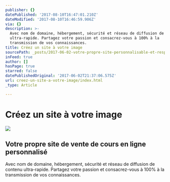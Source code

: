 ```yaml
---
publisher: {}
datePublished: '2017-08-10T16:47:01.210Z'
dateModified: '2017-08-10T16:46:59.906Z'
via: {}
description: >-
  Avec nom de domaine, hébergement, sécurité et réseau de diffusion de contenu
  ultra-rapide. Partagez votre passion et consacrez-vous à 100% à la
  transmission de vos connaissances.
title: Créez un site à votre image
sourcePath: _posts/2017-06-02-votre-propre-site-personnalisable-et-responsive.md
inFeed: true
author: []
hasPage: true
starred: false
datePublishedOriginal: '2017-06-02T21:37:06.575Z'
url: creez-un-site-a-votre-image/index.html
_type: Article

---
```

# **Créez un site à votre image**
![](https://the-grid-user-content.s3-us-west-2.amazonaws.com/cf5f259a-183e-4259-a3ef-9b820db04fd5.gif)

## Votre propre site de vente de cours en ligne personnalisé

Avec nom de domaine, hébergement, sécurité et réseau de diffusion de contenu ultra-rapide. Partagez votre passion et consacrez-vous à 100% à la transmission de vos connaissances.